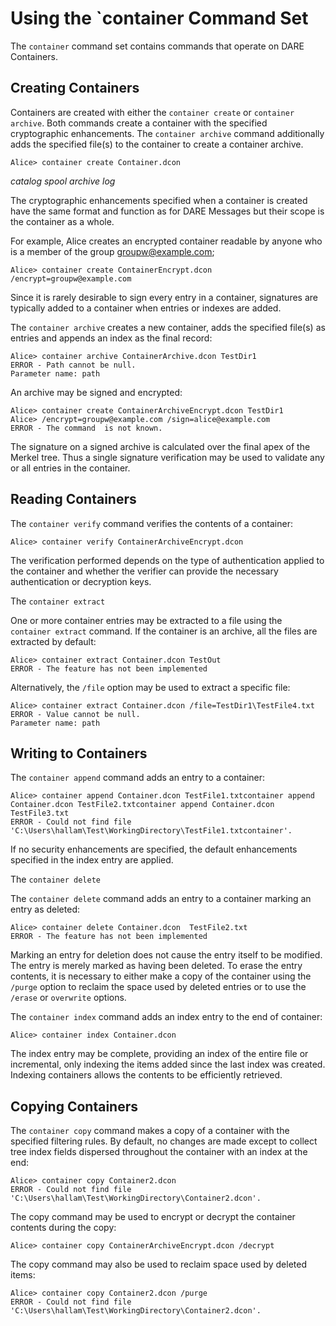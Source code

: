 
# Using the `container Command Set

The `container` command set contains commands that operate on DARE Containers.

## Creating Containers

Containers are created with either the `container create` or 
`container archive`. Both commands create a container with the 
specified cryptographic enhancements. The `container archive`
command additionally adds the specified file(s) to the container to create 
a container archive.


````
Alice> container create Container.dcon
````

*catalog* *spool* *archive* *log*


The cryptographic enhancements specified when a container is created have the 
same format and function as for DARE Messages but their scope is the container
as a whole.

For example, Alice creates an encrypted container readable by anyone who is a
member of the group groupw@example.com;


````
Alice> container create ContainerEncrypt.dcon /encrypt=groupw@example.com
````

Since it is rarely desirable to sign every entry in a container, signatures
are typically added to a container when entries or indexes are added. 

The `container archive` creates a new container, adds the
specified file(s) as entries and appends an index as the final record:


````
Alice> container archive ContainerArchive.dcon TestDir1
ERROR - Path cannot be null.
Parameter name: path
````

An archive may be signed and encrypted:


````
Alice> container create ContainerArchiveEncrypt.dcon TestDir1
Alice> /encrypt=groupw@example.com /sign=alice@example.com
ERROR - The command  is not known.
````

The signature on a signed archive is calculated over the final apex of the 
Merkel tree. Thus a single signature verification may be used to validate
any or all entries in the container.

## Reading Containers

The `container verify` command verifies the contents of a container: 


````
Alice> container verify ContainerArchiveEncrypt.dcon
````

The verification performed depends on the type of authentication applied to the
container and whether the verifier can provide the necessary authentication or
decryption keys.


The `container extract` 

One or more container entries may be extracted to a file using the  
`container extract` command. If the container is an archive, all
the files are extracted by default:


````
Alice> container extract Container.dcon TestOut
ERROR - The feature has not been implemented
````

Alternatively, the `/file` option may be used to extract a specific file:


````
Alice> container extract Container.dcon /file=TestDir1\TestFile4.txt
ERROR - Value cannot be null.
Parameter name: path
````


## Writing to Containers

The `container append` command adds an entry to a container:


````
Alice> container append Container.dcon TestFile1.txtcontainer append Container.dcon TestFile2.txtcontainer append Container.dcon TestFile3.txt
ERROR - Could not find file 'C:\Users\hallam\Test\WorkingDirectory\TestFile1.txtcontainer'.
````

If no security enhancements are specified, the default enhancements specified 
in the index entry are applied.

The `container delete` 

The `container delete` command adds an entry to a container
marking an entry as deleted:


````
Alice> container delete Container.dcon  TestFile2.txt
ERROR - The feature has not been implemented
````

Marking an entry for deletion does not cause the entry itself to be modified.
The entry is merely marked as having been deleted. To erase the entry contents,
it is necessary to either make a copy of the container using the `/purge`
option to reclaim the space used by deleted entries or to use the 
`/erase` or `overwrite` options.


The `container index` command adds an index entry to the end of
container:


````
Alice> container index Container.dcon
````

The index entry may be complete, providing an index of the entire file 
or incremental, only indexing the items added since the last index was created.
Indexing containers allows the contents to be efficiently retrieved.

## Copying Containers

The `container copy` command makes a copy of a container with
the specified filtering rules. By default, no changes are made except to 
collect tree index fields dispersed throughout the container with an index 
at the end:


````
Alice> container copy Container2.dcon
ERROR - Could not find file 'C:\Users\hallam\Test\WorkingDirectory\Container2.dcon'.
````

The copy command may be used to encrypt or decrypt the container contents during 
the copy:


````
Alice> container copy ContainerArchiveEncrypt.dcon /decrypt
````

The copy command may also be used to reclaim space used by deleted items:


````
Alice> container copy Container2.dcon /purge
ERROR - Could not find file 'C:\Users\hallam\Test\WorkingDirectory\Container2.dcon'.
````


